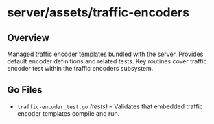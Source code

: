 # server/assets/traffic-encoders

## Overview

Managed traffic encoder templates bundled with the server. Provides default encoder definitions and related tests. Key routines cover traffic encoder test within the traffic encoders subsystem.

## Go Files

- `traffic-encoder_test.go` *(tests)* – Validates that embedded traffic encoder templates compile and run.
